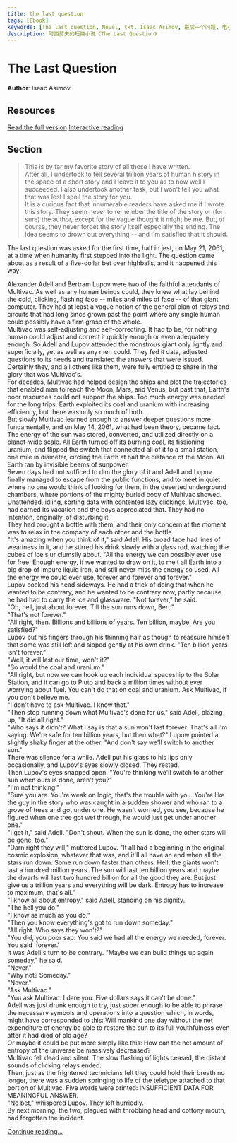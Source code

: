 ```yaml
---
title: the last question
tags: [Ebook]
keywords: [The last question, Novel, txt, Isaac Asimov, 最后一个问题, 电子书, 小说, 阿西莫夫, 下载]
description: 阿西莫夫的短篇小说《The Last Question》
---
```


# The Last Question
**Author**: Isaac Asimov

## Resources
[Read the full version](@note/the_last_question_full)
[Interactive reading](https://tvararu.github.io/the-last-question/)

## Section
> This is by far my favorite story of all those I have written.  
> After all, I undertook to tell several trillion years of human history in the space of a short story and I leave it to you as to how well I succeeded. I also undertook another task, but I won't tell you what that was lest l spoil the story for you.  
> It is a curious fact that innumerable readers have asked me if I wrote this story. They seem never to remember the title of the story or (for sure) the author, except for the vague thought it might be me. But, of course, they never forget the story itself especially the ending. The idea seems to drown out everything -- and I'm satisfied that it should.

The last question was asked for the first time, half in jest, on May 21, 2061, at a time when humanity first stepped into the light. The question came about as a result of a five-dollar bet over highballs, and it happened this way:

Alexander Adell and Bertram Lupov were two of the faithful attendants of Multivac. As well as any human beings could, they knew what lay behind the cold, clicking, flashing face -- miles and miles of face -- of that giant computer. They had at least a vague notion of the general plan of relays and circuits that had long since grown past the point where any single human could possibly have a firm grasp of the whole.  
Multivac was self-adjusting and self-correcting. It had to be, for nothing human could adjust and correct it quickly enough or even adequately enough. So Adell and Lupov attended the monstrous giant only lightly and superficially, yet as well as any men could. They fed it data, adjusted questions to its needs and translated the answers that were issued. Certainly they, and all others like them, were fully entitled to share in the glory that was Multivac's.  
For decades, Multivac had helped design the ships and plot the trajectories that enabled man to reach the Moon, Mars, and Venus, but past that, Earth's poor resources could not support the ships. Too much energy was needed for the long trips. Earth exploited its coal and uranium with increasing efficiency, but there was only so much of both.  
But slowly Multivac learned enough to answer deeper questions more fundamentally, and on May 14, 2061, what had been theory, became fact.  
The energy of the sun was stored, converted, and utilized directly on a planet-wide scale. All Earth turned off its burning coal, its fissioning uranium, and flipped the switch that connected all of it to a small station, one mile in diameter, circling the Earth at half the distance of the Moon. All Earth ran by invisible beams of sunpower.  
Seven days had not sufficed to dim the glory of it and Adell and Lupov finally managed to escape from the public functions, and to meet in quiet where no one would think of looking for them, in the deserted underground chambers, where portions of the mighty buried body of Multivac showed. Unattended, idling, sorting data with contented lazy clickings, Multivac, too, had earned its vacation and the boys appreciated that. They had no intention, originally, of disturbing it.  
They had brought a bottle with them, and their only concern at the moment was to relax in the company of each other and the bottle.  
"It's amazing when you think of it," said Adell. His broad face had lines of weariness in it, and he stirred his drink slowly with a glass rod, watching the cubes of ice slur clumsily about. "All the energy we can possibly ever use for free. Enough energy, if we wanted to draw on it, to melt all Earth into a big drop of impure liquid iron, and still never miss the energy so used. All the energy we could ever use, forever and forever and forever."  
Lupov cocked his head sideways. He had a trick of doing that when he wanted to be contrary, and he wanted to be contrary now, partly because he had had to carry the ice and glassware. "Not forever," he said.  
"Oh, hell, just about forever. Till the sun runs down, Bert."  
"That's not forever."  
"All right, then. Billions and billions of years. Ten billion, maybe. Are you satisfied?"  
Lupov put his fingers through his thinning hair as though to reassure himself that some was still left and sipped gently at his own drink. "Ten billion years isn't forever."  
"Well, it will last our time, won't it?"  
"So would the coal and uranium."  
"All right, but now we can hook up each individual spaceship to the Solar Station, and it can go to Pluto and back a million times without ever worrying about fuel. You can't do that on coal and uranium. Ask Multivac, if you don't believe me.  
"I don't have to ask Multivac. I know that."  
"Then stop running down what Multivac's done for us," said Adell, blazing up, "It did all right."  
"Who says it didn't? What I say is that a sun won't last forever. That's all I'm saying. We're safe for ten billion years, but then what?" Lupow pointed a slightly shaky finger at the other. "And don't say we'll switch to another sun."  
There was silence for a while. Adell put his glass to his lips only occasionally, and Lupov's eyes slowly closed. They rested.  
Then Lupov's eyes snapped open. "You're thinking we'll switch to another sun when ours is done, aren't you?"  
"I'm not thinking."  
"Sure you are. You're weak on logic, that's the trouble with you. You're like the guy in the story who was caught in a sudden shower and who ran to a grove of trees and got under one. He wasn't worried, you see, because he figured when one tree got wet through, he would just get under another one."  
"I get it," said Adell. "Don't shout. When the sun is done, the other stars will be gone, too."  
"Darn right they will," muttered Lupov. "It all had a beginning in the original cosmic explosion, whatever that was, and it'll all have an end when all the stars run down. Some run down faster than others. Hell, the giants won't last a hundred million years. The sun will last ten billion years and maybe the dwarfs will last two hundred billion for all the good they are. But just give us a trillion years and everything will be dark. Entropy has to increase to maximum, that's all."  
"I know all about entropy," said Adell, standing on his dignity.  
"The hell you do."  
"I know as much as you do."  
"Then you know everything's got to run down someday."  
"All right. Who says they won't?"  
"You did, you poor sap. You said we had all the energy we needed, forever. You said 'forever.'  
It was Adell's turn to be contrary. "Maybe we can build things up again someday," he said.  
"Never."  
"Why not? Someday."  
"Never."  
"Ask Multivac."  
"You ask Multivac. I dare you. Five dollars says it can't be done."  
Adell was just drunk enough to try, just sober enough to be able to phrase the necessary symbols and operations into a question which, in words, might have corresponded to this: Will mankind one day without the net expenditure of energy be able to restore the sun to its full youthfulness even after it had died of old age?  
Or maybe it could be put more simply like this: How can the net amount of entropy of the universe be massively decreased?  
Multivac fell dead and silent. The slow flashing of lights ceased, the distant sounds of clicking relays ended.  
Then, just as the frightened technicians felt they could hold their breath no longer, there was a sudden springing to life of the teletype attached to that portion of Multivac. Five words were printed: INSUFFICIENT DATA FOR MEANINGFUL ANSWER.  
"No bet," whispered Lupov. They left hurriedly.  
By next morning, the two, plagued with throbbing head and cottony mouth, had forgotten the incident.  

[Continue reading...](@note/the_last_question_full#2)

